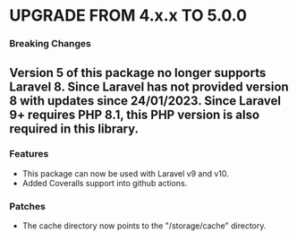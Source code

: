 # UPGRADE FROM 4.x.x TO 5.0.0

### Breaking Changes

Version 5 of this package no longer supports Laravel 8.
Since Laravel has not provided version 8 with updates since 24/01/2023.
Since Laravel 9+ requires PHP 8.1, this PHP version is also required in this library.
---

### Features

- This package can now be used with Laravel v9 and v10.
- Added Coveralls support into github actions.

### Patches

- The cache directory now points to the "/storage/cache" directory. 
